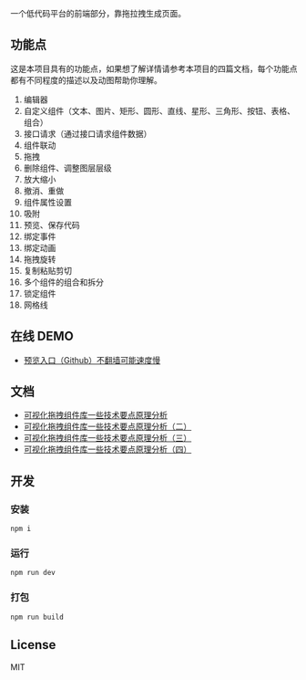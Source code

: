 一个低代码平台的前端部分，靠拖拉拽生成页面。
## 功能点
这是本项目具有的功能点，如果想了解详情请参考本项目的四篇文档，每个功能点都有不同程度的描述以及动图帮助你理解。
1. 编辑器
1. 自定义组件（文本、图片、矩形、圆形、直线、星形、三角形、按钮、表格、组合）
1. 接口请求（通过接口请求组件数据）
1. 组件联动
1. 拖拽
1. 删除组件、调整图层层级
1. 放大缩小
1. 撤消、重做
1. 组件属性设置
1. 吸附
1. 预览、保存代码
1. 绑定事件
1. 绑定动画
1. 拖拽旋转
1. 复制粘贴剪切
1. 多个组件的组合和拆分
1. 锁定组件
1. 网格线

## 在线 DEMO
* [预览入口（Github）不翻墙可能速度慢](https://woai3c.github.io/visual-drag-demo)

## 文档
* [可视化拖拽组件库一些技术要点原理分析](https://github.com/woai3c/Front-end-articles/issues/19)
* [可视化拖拽组件库一些技术要点原理分析（二）](https://github.com/woai3c/Front-end-articles/issues/20)
* [可视化拖拽组件库一些技术要点原理分析（三）](https://github.com/woai3c/Front-end-articles/issues/21)
* [可视化拖拽组件库一些技术要点原理分析（四）](https://github.com/woai3c/Front-end-articles/issues/33)

## 开发
### 安装
```
npm i
```
### 运行
```
npm run dev
```
### 打包
```
npm run build
```

## License
MIT


